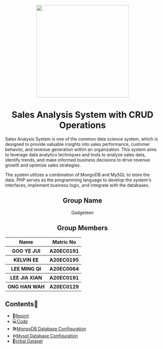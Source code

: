<div align="center">
  <img src="" alt = "" width="300px"/>
</div>

<h1 align="center"> Sales Analysis System with CRUD Operations </h1>

Sales Analysis System is one of the common data science system, which is designed to provide valuable insights into sales performance, customer behavior, and revenue generation within an organization. This system aims to leverage data analytics techniques and tools to analyze sales data, identify trends, and make informed business decisions to drive revenue growth and optimize sales strategies.

The system utilizes a combination of MongoDB and MySQL to store the data. PHP serves as the programming language to develop the system's interfaces, implement business logic, and integrate with the databases.

<h2 align="center">
  Group Name
  <br>
</h2>

<p align="center">
  <a>Gadgeteen</a><br>
</p>

<h2 align="center">
  Group Members
  <br>
</h2>
<p align="center">
<table align="center">
  <tr>
    <th>Name</th>
    <th>Matric No</th>
  </tr>
  <tr>
    <th>GOO YE JUI</th>
    <th>A20EC0191</th>
  </tr>
    <tr>
    <th>KELVIN EE</th>
    <th>A20EC0195</th>
  </tr>
    <tr>
    <th>LEE MING QI</th>
    <th>A20EC0064</th>
  </tr>
    <tr>
    <th>LEE JIA XIAN</th>
    <th>A20EC0191</th>
  </tr>
    <tr>
    <th>ONG HAN WAH</th>
    <th>A20EC0129</th>
  </tr>
</table>
</p>

## Contents📝
- 📑[Report](Report.md)
- 💻[Code](sas)
- 🛠️[MongoDB Database Configuration](mongodbconnect.php)
- ⚙️[Mysql Database Configuration](dbconnect.php)
- 📰[Initial Dataset](sales.csv)
